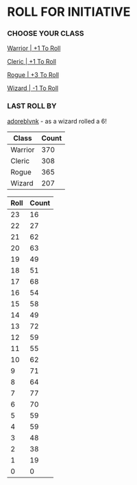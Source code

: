 # ROLL FOR INITIATIVE
### CHOOSE YOUR CLASS

[Warrior | +1 To Roll](https://github.com/benjaminsampica/benjaminsampica/issues/new?title=roll%7Cwarrior&body=Just+click+%27Submit+new+issue%27.)

[Cleric | +1 To Roll](https://github.com/benjaminsampica/benjaminsampica/issues/new?title=roll%7Ccleric&body=Just+click+%27Submit+new+issue%27.)

[Rogue | +3 To Roll](https://github.com/benjaminsampica/benjaminsampica/issues/new?title=roll%7Crogue&body=Just+click+%27Submit+new+issue%27.)

[Wizard | -1 To Roll](https://github.com/benjaminsampica/benjaminsampica/issues/new?title=roll%7Cwizard&body=Just+click+%27Submit+new+issue%27.)
### LAST ROLL BY
[adoreblvnk](https://www.github.com/adoreblvnk) - as a wizard rolled a 6!

|Class|Count|
|-|-|
|Warrior|370|
|Cleric|308|
|Rogue|365|
|Wizard|207|

|Roll|Count|
|-|-|
|23|16
|22|27
|21|62
|20|63
|19|49
|18|51
|17|68
|16|54
|15|58
|14|49
|13|72
|12|59
|11|55
|10|62
|9|71
|8|64
|7|77
|6|70
|5|59
|4|59
|3|48
|2|38
|1|19
|0|0
